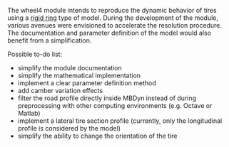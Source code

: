 The wheel4 module intends to reproduce the dynamic behavior of tires using a [rigid ring](https://www.researchgate.net/publication/283666958_An_Implicit_Rigid_Ring_Tire_Model_for_Multibody_Simulation_with_Energy_Dissipation) type of model. During the development of the module, various avenues were envisioned to accelerate the resolution procedure. The documentation and parameter definition of the model would also benefit from a simplification.

Possible to-do list:
- simplify the module documentation
- simplify the mathematical implementation
- implement a clear parameter definition method
- add camber variation effects
- filter the road profile directly inside MBDyn instead of during preprocessing with other computing environments (e.g. Octave or Matlab)
- implement a lateral tire section profile (currently, only the longitudinal profile is considered by the model)
- simplify the ability to change the orientation of the tire
